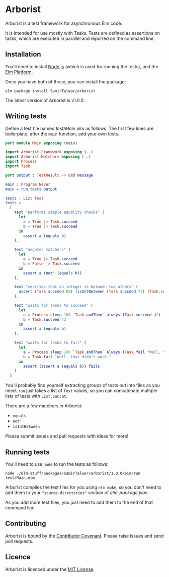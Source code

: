 # Arborist

Arborist is a test framework for asynchronous Elm code.

It is intended for use mostly with Tasks. Tests are defined as assertions on tasks, which are executed in parallel and reported on the command line.

## Installation

You'll need to install [Node.js][] (which is used for running the tests), and the [Elm Platform][].

Once you have both of those, you can install the package:

    elm package install SamirTalwar/arborist

The latest version of Arborist is v1.0.0.

[Node.js]: https://nodejs.org/
[Elm Platform]: http://elm-lang.org/install

## Writing tests

Define a test file named *test/Main.elm* as follows. The first few lines are boilerplate; after the `main` function, add your own tests.

```elm
port module Main exposing (main)

import Arborist.Framework exposing (..)
import Arborist.Matchers exposing (..)
import Process
import Task

port output : TestResult -> Cmd message

main : Program Never
main = run tests output

tests : List Test
tests =
  [
    test "performs simple equality checks" (
      let
        a = True |> Task.succeed
        b = True |> Task.succeed
      in
        assert a (equals b)
    ),

    test "negates matchers" (
      let
        a = True |> Task.succeed
        b = False |> Task.succeed
      in
        assert a (not' (equals b))
    ),

    test "verifies that an integer is between two others" (
      assert (Task.succeed 88) (isIntBetween (Task.succeed 77) (Task.succeed 99))
    ),

    test "waits for tasks to succeed" (
      let
        a = Process.sleep 100 `Task.andThen` always (Task.succeed 42)
        b = Task.succeed 42
      in
        assert a (equals b)
    ),

    test "waits for tasks to fail" (
      let
        a = Process.sleep 100 `Task.andThen` always (Task.fail "Well, that didn't work.")
        b = Task.fail "Well, that didn't work."
      in
        assert (assert a (equals b)) fails
    )
  ]
```

You'll probably find yourself extracting groups of tests out into files as you need. `run` just takes a list of `Test` values, so you can concatenate multiple lists of tests with `List.concat`.

There are a few matchers in Arborist:

  * `equals`
  * `not'`
  * `isIntBetween`

Please submit issues and pull requests with ideas for more!

## Running tests

You'll need to use `node` to run the tests as follows:

	node ./elm-stuff/packages/SamirTalwar/arborist/1.0.0/bin/run test/Main.elm

Arborist compiles the test files for you using `elm make`, so you don't need to add them to your `"source-directories"` section of *elm-package.json*.

As you add more test files, you just need to add them to the end of that command line.

## Contributing

Arborist is bound by the [Contributor Covenant][]. Please raise issues and send pull requests.

[Contributor Covenant]: http://contributor-covenant.org/version/1/4/

## Licence

Arborist is licenced under the [MIT License][].

[MIT License]: https://samirtalwar.mit-license.org/
